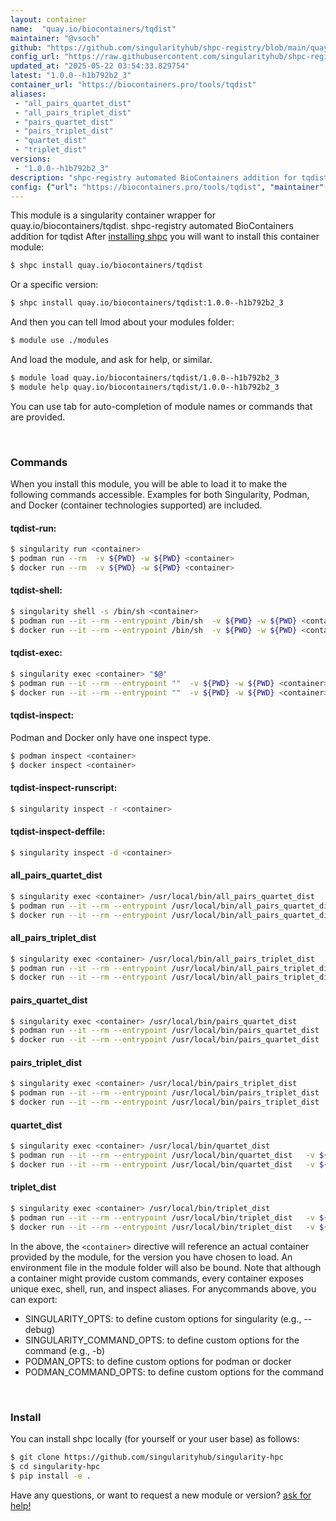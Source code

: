 ```yaml
---
layout: container
name:  "quay.io/biocontainers/tqdist"
maintainer: "@vsoch"
github: "https://github.com/singularityhub/shpc-registry/blob/main/quay.io/biocontainers/tqdist/container.yaml"
config_url: "https://raw.githubusercontent.com/singularityhub/shpc-registry/main/quay.io/biocontainers/tqdist/container.yaml"
updated_at: "2025-05-22 03:54:33.829754"
latest: "1.0.0--h1b792b2_3"
container_url: "https://biocontainers.pro/tools/tqdist"
aliases:
 - "all_pairs_quartet_dist"
 - "all_pairs_triplet_dist"
 - "pairs_quartet_dist"
 - "pairs_triplet_dist"
 - "quartet_dist"
 - "triplet_dist"
versions:
 - "1.0.0--h1b792b2_3"
description: "shpc-registry automated BioContainers addition for tqdist"
config: {"url": "https://biocontainers.pro/tools/tqdist", "maintainer": "@vsoch", "description": "shpc-registry automated BioContainers addition for tqdist", "latest": {"1.0.0--h1b792b2_3": "sha256:63599fbbe7b8ebd356b624702dc92325e916dd38526154e3e0b93aa2176d9e4a"}, "tags": {"1.0.0--h1b792b2_3": "sha256:63599fbbe7b8ebd356b624702dc92325e916dd38526154e3e0b93aa2176d9e4a"}, "docker": "quay.io/biocontainers/tqdist", "aliases": {"all_pairs_quartet_dist": "/usr/local/bin/all_pairs_quartet_dist", "all_pairs_triplet_dist": "/usr/local/bin/all_pairs_triplet_dist", "pairs_quartet_dist": "/usr/local/bin/pairs_quartet_dist", "pairs_triplet_dist": "/usr/local/bin/pairs_triplet_dist", "quartet_dist": "/usr/local/bin/quartet_dist", "triplet_dist": "/usr/local/bin/triplet_dist"}}
---
```


This module is a singularity container wrapper for quay.io/biocontainers/tqdist.
shpc-registry automated BioContainers addition for tqdist
After [installing shpc](#install) you will want to install this container module:


```bash
$ shpc install quay.io/biocontainers/tqdist
```

Or a specific version:

```bash
$ shpc install quay.io/biocontainers/tqdist:1.0.0--h1b792b2_3
```

And then you can tell lmod about your modules folder:

```bash
$ module use ./modules
```

And load the module, and ask for help, or similar.

```bash
$ module load quay.io/biocontainers/tqdist/1.0.0--h1b792b2_3
$ module help quay.io/biocontainers/tqdist/1.0.0--h1b792b2_3
```

You can use tab for auto-completion of module names or commands that are provided.

<br>

### Commands

When you install this module, you will be able to load it to make the following commands accessible.
Examples for both Singularity, Podman, and Docker (container technologies supported) are included.

#### tqdist-run:

```bash
$ singularity run <container>
$ podman run --rm  -v ${PWD} -w ${PWD} <container>
$ docker run --rm  -v ${PWD} -w ${PWD} <container>
```

#### tqdist-shell:

```bash
$ singularity shell -s /bin/sh <container>
$ podman run --it --rm --entrypoint /bin/sh  -v ${PWD} -w ${PWD} <container>
$ docker run --it --rm --entrypoint /bin/sh  -v ${PWD} -w ${PWD} <container>
```

#### tqdist-exec:

```bash
$ singularity exec <container> "$@"
$ podman run --it --rm --entrypoint ""  -v ${PWD} -w ${PWD} <container> "$@"
$ docker run --it --rm --entrypoint ""  -v ${PWD} -w ${PWD} <container> "$@"
```

#### tqdist-inspect:

Podman and Docker only have one inspect type.

```bash
$ podman inspect <container>
$ docker inspect <container>
```

#### tqdist-inspect-runscript:

```bash
$ singularity inspect -r <container>
```

#### tqdist-inspect-deffile:

```bash
$ singularity inspect -d <container>
```


#### all_pairs_quartet_dist

```bash
$ singularity exec <container> /usr/local/bin/all_pairs_quartet_dist
$ podman run --it --rm --entrypoint /usr/local/bin/all_pairs_quartet_dist   -v ${PWD} -w ${PWD} <container> -c " $@"
$ docker run --it --rm --entrypoint /usr/local/bin/all_pairs_quartet_dist   -v ${PWD} -w ${PWD} <container> -c " $@"
```


#### all_pairs_triplet_dist

```bash
$ singularity exec <container> /usr/local/bin/all_pairs_triplet_dist
$ podman run --it --rm --entrypoint /usr/local/bin/all_pairs_triplet_dist   -v ${PWD} -w ${PWD} <container> -c " $@"
$ docker run --it --rm --entrypoint /usr/local/bin/all_pairs_triplet_dist   -v ${PWD} -w ${PWD} <container> -c " $@"
```


#### pairs_quartet_dist

```bash
$ singularity exec <container> /usr/local/bin/pairs_quartet_dist
$ podman run --it --rm --entrypoint /usr/local/bin/pairs_quartet_dist   -v ${PWD} -w ${PWD} <container> -c " $@"
$ docker run --it --rm --entrypoint /usr/local/bin/pairs_quartet_dist   -v ${PWD} -w ${PWD} <container> -c " $@"
```


#### pairs_triplet_dist

```bash
$ singularity exec <container> /usr/local/bin/pairs_triplet_dist
$ podman run --it --rm --entrypoint /usr/local/bin/pairs_triplet_dist   -v ${PWD} -w ${PWD} <container> -c " $@"
$ docker run --it --rm --entrypoint /usr/local/bin/pairs_triplet_dist   -v ${PWD} -w ${PWD} <container> -c " $@"
```


#### quartet_dist

```bash
$ singularity exec <container> /usr/local/bin/quartet_dist
$ podman run --it --rm --entrypoint /usr/local/bin/quartet_dist   -v ${PWD} -w ${PWD} <container> -c " $@"
$ docker run --it --rm --entrypoint /usr/local/bin/quartet_dist   -v ${PWD} -w ${PWD} <container> -c " $@"
```


#### triplet_dist

```bash
$ singularity exec <container> /usr/local/bin/triplet_dist
$ podman run --it --rm --entrypoint /usr/local/bin/triplet_dist   -v ${PWD} -w ${PWD} <container> -c " $@"
$ docker run --it --rm --entrypoint /usr/local/bin/triplet_dist   -v ${PWD} -w ${PWD} <container> -c " $@"
```



In the above, the `<container>` directive will reference an actual container provided
by the module, for the version you have chosen to load. An environment file in the
module folder will also be bound. Note that although a container
might provide custom commands, every container exposes unique exec, shell, run, and
inspect aliases. For anycommands above, you can export:

 - SINGULARITY_OPTS: to define custom options for singularity (e.g., --debug)
 - SINGULARITY_COMMAND_OPTS: to define custom options for the command (e.g., -b)
 - PODMAN_OPTS: to define custom options for podman or docker
 - PODMAN_COMMAND_OPTS: to define custom options for the command

<br>

### Install

You can install shpc locally (for yourself or your user base) as follows:

```bash
$ git clone https://github.com/singularityhub/singularity-hpc
$ cd singularity-hpc
$ pip install -e .
```

Have any questions, or want to request a new module or version? [ask for help!](https://github.com/singularityhub/singularity-hpc/issues)